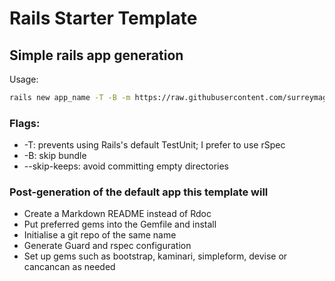 # Rails Starter Template

## Simple rails app generation

Usage: 

```sh
rails new app_name -T -B -m https://raw.githubusercontent.com/surreymagpie/rails_starter_template/master/app_template
```

### Flags:

* -T:           prevents using Rails's default TestUnit; I prefer to use rSpec
* -B:           skip bundle
* --skip-keeps: avoid committing empty directories 

### Post-generation of the default app this template will

* Create a Markdown README instead of Rdoc
* Put preferred gems into the Gemfile and install
* Initialise a git repo of the same name
* Generate Guard and rspec configuration
* Set up gems such as bootstrap, kaminari, simpleform, devise or cancancan as needed
